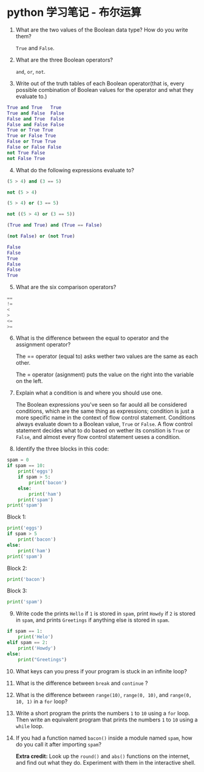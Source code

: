 # python 学习笔记 - 布尔运算

1. What are the two values of the Boolean data type? How do you write them?

   `True` and `False`.

2. What are the three Boolean operators?

   `and`, `or`, `not`. 

3. Write out of the truth tables of each Boolean operator(that is, every possible combination of Boolean values for the operator and what they evaluate to.)

```python
True and True   True
True and False  False
False and True  False
False and False False
True or True True
True or False True
False or True True
False or False False
not True False
not False True
```


4. What do the following expressions evaluate to?

```python
(5 > 4) and (3 == 5)

not (5 > 4)

(5 > 4) or (3 == 5)

not ((5 > 4) or (3 == 5))

(True and True) and (True == False)

(not False) or (not True)

False
False
True
False
False
True

```

5. What are the six comparison operators?

```python
==
!=
<
>
<=
>=
```


6. What is the difference between the equal to operator and the assignment operator?

   The == operator (equal to) asks wether two values are the same as each other.

   The = operator (asignment) puts the value on the right into the variable on the left.

7. Explain what a condition is and where you should use one.

   The Boolean expressions you've seen so far aould all be considered conditions, which are the same thing as expressions; condition is just a more specific name in the context of flow control statement. Conditions always evaluate down to a Boolean value, `True` or `False`. A flow control statement decides what to do based on wether its consition is `True` or `False`, and almost every flow control statement ueses a condition.

8. Identify the three blocks in this code:

```python
spam = 0
if spam == 10:
    print('eggs')
    if spam > 5:
        print('bacon')
    else:
        print('ham')
    print('spam')
print('spam')
```

Block 1: 

```python
print('eggs')
if spam > 5
    print('bacon')
else:
    print('ham')
print('spam')
```

Block 2:

```python
print('bacon')
```

Block 3:

```python
print('spam')
```

9. Write code the prints `Hello` if `1` is stored in `spam`, print `Howdy` if `2` is stored in `spam`, and prints `Greetings` if anything else is stored in `spam`.

```python
if spam == 1:
    print('Helo')
elif spam == 2:
    print('Howdy')
else:
    print("Greetings")
```


10. What keys can you press if your program is stuck in an infinite loop?

11. What is the difference between `break` and `continue` ?

12. What is the difference between `range(10)`, `range(0, 10)`, and `range(0, 10, 1)` in a `for` loop?

13. Write a short program the prints the numbers `1` to `10` using a `for` loop. Then write an equivalent program that prints the numbers `1` to `10` using a `while` loop.

14. If you had a function named `bacon()` inside a module named `spam`, how do you call it after importing `spam`?

	**Extra credit:** Look up the `round()` and `abs()` functions on the internet, and find out what they do. Experiment with them in the interactive shell.

